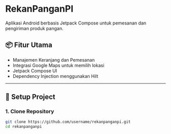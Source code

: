 # RekanPanganPI

Aplikasi Android berbasis Jetpack Compose untuk pemesanan dan pengiriman produk pangan.

## 📦 Fitur Utama

- Manajemen Keranjang dan Pemesanan
- Integrasi Google Maps untuk memilih lokasi
- Jetpack Compose UI
- Dependency Injection menggunakan Hilt

---

## 🚀 Setup Project

### 1. Clone Repository

```bash
git clone https://github.com/username/rekanpanganpi.git
cd rekanpanganpi

